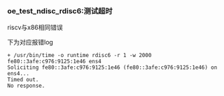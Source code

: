 ### oe_test_ndisc_rdisc6:测试超时

riscv与x86相同错误

下为对应报错log

```
+ /usr/bin/time -o runtime rdisc6 -r 1 -w 2000 fe80::3afe:c976:9125:1e46 ens4
Soliciting fe80::3afe:c976:9125:1e46 (fe80::3afe:c976:9125:1e46) on ens4...
Timed out.
No response.
```

